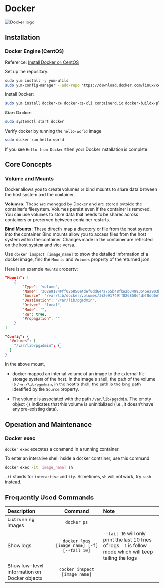 # Docker

![Docker logo](/images/vaultboy_docker.jpg)

## Installation

### Docker Engine (CentOS)

Reference: [Install Docker on CentOS](https://docs.docker.com/engine/install/centos/)

Set up the repository:

``` bash
sudo yum install -y yum-utils
sudo yum-config-manager --add-repo https://download.docker.com/linux/centos/docker-ce.repo
```

Install Docker:

``` bash
sudo yum install docker-ce docker-ce-cli containerd.io docker-buildx-plugin docker-compose-plugin
```

Start Docker:

``` bash
sudo systemctl start docker
```

Verify docker by running the `hello-world` image:

``` bash
sudo docker run hello-world
```

If you see `Hello from Docker!`then your Docker installation is complete.

## Core Concepts

### Volume and Mounts

Docker allows you to create volumes or bind mounts to share data between the host system and the container.

**Volumes:** These are managed by Docker and are stored outside the container’s filesystem. Volumes persist even if the container is removed. You can use volumes to store data that needs to be shared across containers or preserved between container restarts.

**Bind Mounts:** These directly map a directory or file from the host system into the container. Bind mounts allow you to access files from the host system within the container. Changes made in the container are reflected on the host system and vice versa.

Use `docker inspect [image_name]` to show the detailed information of a docker image, find the `Mounts` and `Volumes` property of the returned json.

Here is an example `Mounts` property:

``` json
"Mounts": [
    {
        "Type": "volume",
        "Name": "362e91749ff026850e4def0dd6e7a755b48fbe2b34993545ea903bfa768a8f0d",
        "Source": "/var/lib/docker/volumes/362e91749ff026850e4def0dd6e7a755b48fbe2b34993545ea903bfa768a8f0d/_data",
        "Destination": "/var/lib/pgadmin",
        "Driver": "local",
        "Mode": "",
        "RW": true,
        "Propagation": ""
    }
]

"Config": {
  "Volumes": [
    "/var/lib/pgadmin": {}
  ]
}
```

In the above mount,
  - docker mapped an internal volume of an image to the external file storage system of the host. In the image's shell, the path of the volume is `/var/lib/pgadmin`, in the host's shell, the path is the long path identified by the `Source` property.

  - The volume is associated with the path `/var/lib/pgadmin`. The empty object `{}` indicates that this volume is uninitialized (i.e., it doesn’t have any pre-existing data).


## Operation and Maintenance

### Docker exec

`docker exec` executes a command in a running container.

To enter an interative shell inside a docker container, use this command: 

``` bash
docker exec -it [image_name] sh
```

`-it` stands for `interactive` and `tty`. Sometimes, `sh` will not work, try `bash` instead.

## Frequently Used Commands

| Description | Command | Note |
|:---|:---:|:---|
| List running images | `docker ps` | |
| Show logs | `docker logs [image_name] [-f] [--tail 10]` | `--tail 10` will only print the last 10 lines of logs. `-f` is follow mode which will keep tailing the logs |
| Show low-level information on Docker objects | `docker inspect [image_name]`| |

